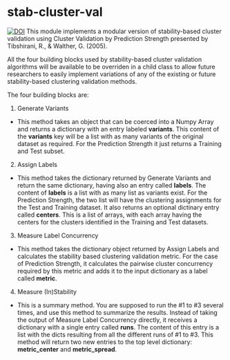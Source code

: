 stab-cluster-val
================
[![DOI](https://zenodo.org/badge/7250/ericflores/stab-cluster-val.png)](http://dx.doi.org/10.5072/zenodo.12739)
This module implements a modular version of stability-based cluster validation using Cluster Validation by Prediction Strength presented by Tibshirani, R., & Walther, G. (2005). 

All the four building blocks used by stability-based cluster validation algorithms will be available to be overriden in a child class to allow future researchers to easily implement variations of any of the existing or future stability-based clustering validation methods.

The four building blocks are:

1. Generate Variants
  * This method  takes an object that can be coerced into a Numpy Array and returns a dictionary with an entry labeled **variants**. This content of the **variants** key will be a list with as many variants of the original dataset as required. For the Prediction Strength it just returns a Training and Test subset.
2. Assign Labels
  * This method takes the dictionary returned by Generate Variants and return the same dictionary, having also an entry called **labels**. The content of **labels** is a list with as many list as variants exist. For the Prediction Strength, the two list will have the clustering assignments for the Test and Training dataset. It also returns an optional dictinary entry called **centers**. This is a list of arrays, with each array having the centers for the clusters identified in the Training and Test datasets.
3. Measure Label Concurrency
  * This method takes the dictionary object returned by Assign Labels and calculates the stability based clustering validation metric. For the case of Prediction Strength, it calculates the pairwise cluster concurrency required by this metric and adds it to the input dictionary as a label called **metric**. 
4. Measure (In)Stability
  * This is a summary method. You are supposed to run the #1 to #3 several times, and use this method to summarize the results. Instead of taking the output of Measure Label Concurrency directly, it receives a dictionary with a single entry called **runs**. The content of this entry is a list with the dicts resulting from all the different runs of #1 to #3. This method will return two new entries to the top level dictionary: **metric_center** and **metric_spread**. 
